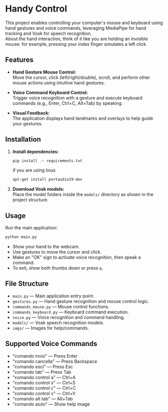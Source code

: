 # Handy Control

This project enables controlling your computer's mouse and keyboard using hand gestures and voice commands, leveraging MediaPipe for hand tracking and Vosk for speech recognition.\
About the hand interaction, think of it like you are holding an invisible mouse: for example, pressing your index finger simulates a left click.

## Features

- **Hand Gesture Mouse Control:**  
  Move the cursor, click (left/right/double), scroll, and perform other mouse actions using intuitive hand gestures.

- **Voice Command Keyboard Control:**  
  Trigger voice recognition with a gesture and execute keyboard commands (e.g., Enter, Ctrl+C, Alt+Tab) by speaking.

- **Visual Feedback:**  
  The application displays hand landmarks and overlays to help guide your gestures.


## Installation

1. **Install dependencies:**
    ```sh
    pip install -r requirements.txt
    ```
    if you are using linux 
    
    ```sh
    apt-get install portaudio19-dev
    ```

2. **Download Vosk models:**  
   Place the model folders inside the `models/` directory as shown in the project structure.

## Usage

Run the main application:

```sh
python main.py
```

- Show your hand to the webcam.
- Use gestures to move the cursor and click.
- Make an "OK" sign to activate voice recognition, then speak a command.
- To exit, show both thumbs down or press `q`.

## File Structure

- `main.py` — Main application entry point.
- `gestures.py` — Hand gesture recognition and mouse control logic.
- `commands_mouse.py` — Mouse control functions.
- `commands_keyboard.py` — Keyboard command execution.
- `voice.py` — Voice recognition and command handling.
- `models/` — Vosk speech recognition models.
- `imgs/` — Images for help/commands.

## Supported Voice Commands

- "comando invio" — Press Enter
- "comando cancella" — Press Backspace
- "comando esci" — Press Esc
- "comando tab" — Press Tab
- "comando control a" — Ctrl+A
- "comando control s" — Ctrl+S
- "comando control c" — Ctrl+C
- "comando control v" — Ctrl+V
- "comando alt tab" — Alt+Tab
- "comando aiuto" — Show help image
